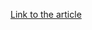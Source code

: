 [Link to the article](https://unit42.paloaltonetworks.com/unit42-analyzing-oilrigs-ops-tempo-testing-weaponization-delivery/)
